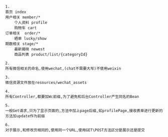 	1.
	首页 index
	用户相关 member/*
		个人资料 profile
		购物车 cart
	订单相关  order/*
		晒单 lucky/show
	期数相关 stage/*
		最新揭晓 newest
		商品列表 product/list/{categoryId}	
		
	2.
	所有微信相关的命名,使用wechat,(chat不需要大写)不使用weixin
	
	3.
	微信资源文件放在resources/wechat_assets

	4.
	所有Controller,都要加Wc前缀,为了避免和后台Controller产生同名的Bean
	
	5.
	一般Get请求,只为了显示页面的,方法中加上page后缀,如profilePage,接收表单进行更新的方法加update作为前缀
	
	6.
	对于展示,和修改页相同的,使用同一个URL,使用GET\POST方法区分是展示还是提交
